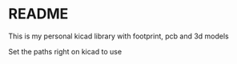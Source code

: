 # README

This is my personal kicad library with footprint, pcb and 3d models

Set the paths right on kicad to use
